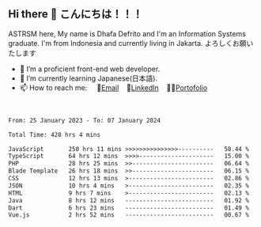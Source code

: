## Hi there 👋 こんにちは！！！
ASTRSM here, My name is Dhafa Defrito and I'm an Information Systems graduate. I'm from Indonesia and currently living in Jakarta. よろしくお願いたします

- 🔭 I’m a proficient front-end web developer.
- 🌱 I’m currently learning Japanese(日本語).
- 📫 How to reach me: &nbsp;&nbsp;&nbsp;&nbsp;📧[Email](ddefrito@gmail.com)&nbsp;&nbsp;&nbsp;&nbsp;💼[LinkedIn](https://www.linkedin.com/in/dhafa-defrita-rama-yudistira-9357a9229/)&nbsp;&nbsp;&nbsp;&nbsp;👨‍🎨[Portofolio](https://ddefrito.vercel.app/)
<br>
<!-- <p align="left">
<a href="https://github.com/ASTRSM">
  <img height="180em" src="https://github-readme-stats-eight-theta.vercel.app/api?username=ASTRSM&show_icons=true&theme=dracula&include_all_commits=true&count_private=true"/>
  <img height="180em" src="https://github-readme-stats-eight-theta.vercel.app/api/top-langs/?username=ASTRSM&layout=compact&langs_count=8&theme=dracula"/>
</a>
</p> -->

<!--START_SECTION:waka-->

```txt
From: 25 January 2023 - To: 07 January 2024

Total Time: 428 hrs 4 mins

JavaScript       250 hrs 11 mins >>>>>>>>>>>>>>>----------   58.44 %
TypeScript       64 hrs 12 mins  >>>>---------------------   15.00 %
PHP              28 hrs 25 mins  >>-----------------------   06.64 %
Blade Template   26 hrs 18 mins  >>-----------------------   06.15 %
CSS              12 hrs 13 mins  >------------------------   02.86 %
JSON             10 hrs 4 mins   >------------------------   02.35 %
HTML             9 hrs 7 mins    >------------------------   02.13 %
Java             8 hrs 12 mins   -------------------------   01.92 %
Dart             6 hrs 23 mins   -------------------------   01.49 %
Vue.js           2 hrs 52 mins   -------------------------   00.67 %
```

<!--END_SECTION:waka-->
